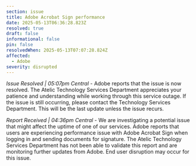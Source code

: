 ```yaml
---
section: issue
title: Adobe Acrobat Sign performance
date: 2025-05-13T06:36:28.823Z
resolved: true
draft: false
informational: false
pin: false
resolvedWhen: 2025-05-13T07:07:28.824Z
affected:
  - Adobe
severity: disrupted
---
```

*Issue Resolved | 05:07pm Central* - Adobe reports that the issue is now resolved. The Atelic Technology Services Department appreciates your patience and understanding while working through this service outage. If the issue is still occurring, please contact the Technology Services Department. This will be the last update unless the issue recurs.

*Report Received | 04:36pm Central* - We are investigating a potential issue that might affect the uptime of one of our services. Adobe reports that users are experiencing performance issue with Adobe Acrobat Sign when logging in and sending documents for signature. The Atelic Technology Services Department has not been able to validate this report and are monitoring further updates from Adobe. End user disruption may occur for this issue.